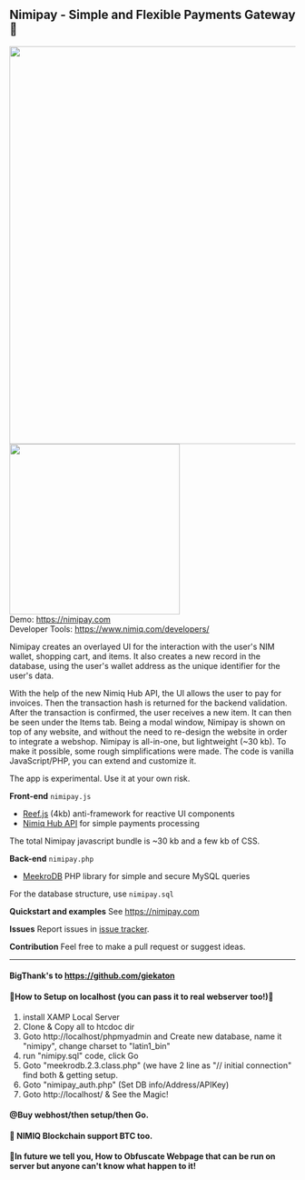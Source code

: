## Nimipay - Simple and Flexible Payments Gateway🎩
<img src="https://splianel.sirv.com/hero.png" width="700" alt="" /> <img src="/nimiq-payment.gif?raw=true" width="300" /><br>
Demo: https://nimipay.com <br>
Developer Tools: https://www.nimiq.com/developers/

Nimipay creates an overlayed UI for the interaction with the user's NIM wallet, shopping cart, and items.
It also creates a new record in the database, using the user's wallet address as the unique identifier for the user's data.

With the help of the new Nimiq Hub API, the UI allows the user to pay for invoices. Then the transaction hash is returned for the backend validation. After the transaction is confirmed, the user receives a new item. It can then be seen under the Items tab.
Being a modal window, Nimipay is shown on top of any website, and without the need to re-design the website in order to integrate a webshop.
Nimipay is all-in-one, but lightweight (~30 kb). To make it possible, some rough simplifications were made. The code is vanilla JavaScript/PHP, you can extend and customize it.

The app is experimental. Use it at your own risk.
<br>

**Front-end** `nimipay.js`
- [Reef.js](https://github.com/cferdinandi/reef) (4kb) anti-framework for reactive UI components
- [Nimiq Hub API](https://nimiq.github.io/hub/quick-start) for simple payments processing

The total Nimipay javascript bundle is ~30 kb and a few kb of CSS.
<br>

**Back-end** `nimipay.php`
- [MeekroDB](https://meekro.com/) PHP library for simple and secure MySQL queries

For the database structure, use `nimipay.sql`
<br>

**Quickstart and examples**
See https://nimipay.com
<br>

**Issues**
Report issues in [issue tracker](https://github.com/giekaton/nimipay/issues).
<br>

**Contribution**
Feel free to make a pull request or suggest ideas.
<br>
________________________
#### BigThank's to https://github.com/giekaton 
#### 🎩How to Setup on localhost (you can pass it to real webserver too!)🎩
1) install XAMP Local Server <br>
2) Clone & Copy all to htcdoc dir <br>
3) Goto http://localhost/phpmyadmin and Create new database, name it "nimipy", change charset to "latin1_bin" <br>
4) run "nimipy.sql" code, click Go <br>
5) Goto "meekrodb.2.3.class.php" (we have 2 line as "// initial connection" find both & getting setup. <br>
6) Goto "nimipay_auth.php" (Set DB info/Address/APIKey) <br>
7) Goto http://localhost/ & See the Magic!

#### @Buy webhost/then setup/then Go.
#### 🍩 NIMIQ Blockchain support BTC too.
#### 🎩In future we tell you, How to Obfuscate Webpage that can be run on server but anyone can't know what happen to it!




